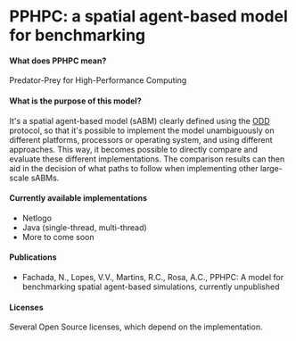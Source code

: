 # PPHPC: a spatial agent-based model for benchmarking

#### What does PPHPC mean?

Predator-Prey for High-Performance Computing

#### What is the purpose of this model?

It's a spatial agent-based model (sABM) clearly defined using the 
[ODD](http://www.sciencedirect.com/science/article/pii/S0304380006002043) 
protocol, so that it's possible to implement the model unambiguously 
on different platforms, processors or operating system, and using
different approaches. This way, it becomes possible to directly compare
and evaluate these different implementations. The comparison results can 
then aid in the decision of what paths to follow when implementing
other large-scale sABMs.

#### Currently available implementations

* Netlogo
* Java (single-thread, multi-thread)
* More to come soon

#### Publications

* Fachada, N., Lopes, V.V., Martins, R.C., Rosa, A.C., 
PPHPC: A model for benchmarking spatial agent-based
simulations, currently unpublished

#### Licenses

Several Open Source licenses, which depend on the
implementation.

